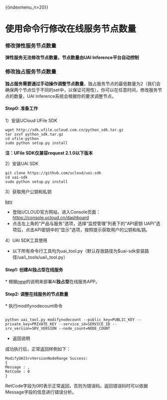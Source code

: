 {{indexmenu_n>20}}

# 使用命令行修改在线服务节点数量

### 修改弹性服务节点数量

**弹性服务无法修改节点数量，节点数量由UAI Inference平台自动控制**

### 修改独占服务节点数量

**独占服务需要通过手动操作调整节点数量**，独占服务节点的最低数量为2（我们会确保两个节点位于不同的set中，以保证可用性），你可以在任意时间，修改服务节点的数量，UAI
Inference系统会根据你的要求调整节点。

#### Step0: 准备工作

1）安装UCloud UFile SDK

    wget http://sdk.ufile.ucloud.com.cn/python_sdk.tar.gz
    tar zxvf python_sdk.tar.gz
    cd ufile-python
    sudo python setup.py install

**注：UFile SDK仅兼容request 2.1.0以下版本**

2）安装UAI SDK

    git clone https://github.com/ucloud/uai-sdk
    cd uai-sdk
    sudo python setup.py install

3）获取用户公钥和私钥

[key](/ai/uai-inference/base/key)

  - 登陆UCLOUD官方网站，进入Console页面：<https://console.ucloud.cn/dashboard>
  - 点击左上角的“产品与服务”选项，选择“监控管理”列表下的“API密钥
    UAPI”选项后，点击API密钥中的“显示”选项，按照提示获取用户的公钥和私钥。

4）UAI SDK工具使用

  - 以下所有命令行工具均为uai\_tool.py（默认存放路径为$uai-sdk安装路径/uai\\\_tools/uai\\\_tool.py）

#### Step1: 创建AI独占型在线服务

\* 根据[new](/ai/uai-inference/use/new)的说明来部署AI**独占型**在线服务APP。

#### Step2: 调整在线服务的节点数量

\* 执行modifynodecount命令

``` 

python uai_tool.py modifynodecount --public_key=PUBLIC_KEY --private_key=PRIVATE_KEY --service_id=SERVICE_ID --srv_version=SRV_VERSION --node_count=NODE_COUNT

```

  - 返回说明

成功执行后，正常返回样例如下：

    ModifyUAISrvVersionNodeRange Success:
    {
    Message : ,
    RetCode : 0
    }

RetCode字段为0时表示正常返回，否则为错误码。返回错误码时可以依据Message字段的信息进行错误分析。
